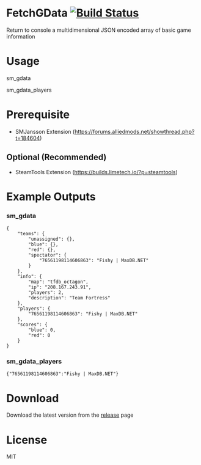 # FetchGData [![Build Status](https://travis-ci.org/RumbleFrog/FetchGData.svg?branch=master)](https://travis-ci.org/RumbleFrog/FetchGData)
Return to console a multidimensional JSON encoded array of basic game information

# Usage
sm_gdata

sm_gdata_players

# Prerequisite

- SMJansson Extension (https://forums.alliedmods.net/showthread.php?t=184604)

## Optional (Recommended)

- SteamTools Extension (https://builds.limetech.io/?p=steamtools)

# Example Outputs

### sm_gdata

```
{
    "teams": {
        "unassigned": {},
        "blue": {},
        "red": {},
        "spectator": {
            "76561198114606863": "Fishy | MaxDB.NET"
        }
    },
    "info": {
        "map": "tfdb_octagon",
        "ip": "208.167.243.91",
        "players": 2,
        "description": "Team Fortress"
    },
    "players": {
        "76561198114606863": "Fishy | MaxDB.NET"
    },
    "scores": {
        "blue": 0,
        "red": 0
    }
}
```

### sm_gdata_players

```
{"76561198114606863":"Fishy | MaxDB.NET"}
```


# Download 

Download the latest version from the [release](https://github.com/RumbleFrog/FetchGData/releases) page

# License
MIT
